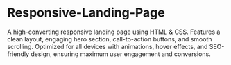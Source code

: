 # Responsive-Landing-Page
A high-converting responsive landing page using HTML &amp; CSS. Features a clean layout, engaging hero section, call-to-action buttons, and smooth scrolling. Optimized for all devices with animations, hover effects, and SEO-friendly design, ensuring maximum user engagement and conversions.
